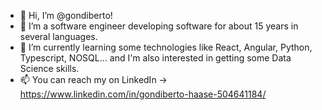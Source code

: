 - 👋 Hi, I’m @gondiberto!
- 👀 I’m a software engineer developing software for about 15 years in several languages.
- 🌱 I’m currently learning some technologies like React, Angular, Python, Typescript, NOSQL... and I'm also interested in getting some Data Science skills.
- 📫 You can reach my on LinkedIn -> https://www.linkedin.com/in/gondiberto-haase-504641184/

<!---
gondiberto/gondiberto is a ✨ special ✨ repository because its `README.md` (this file) appears on your GitHub profile.
You can click the Preview link to take a look at your changes.
--->
